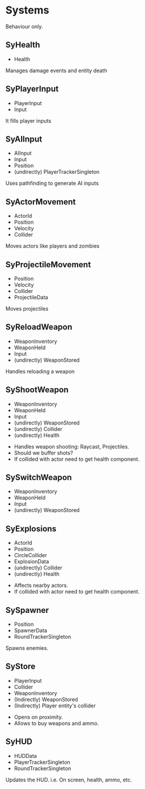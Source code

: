 

# Systems

Behaviour only.

## SyHealth
* Health

Manages damage events and entity death

## SyPlayerInput
* PlayerInput
* Input

It fills player inputs

## SyAIInput
* AIInput
* Input
* Position
* (undirectly) PlayerTrackerSingleton

Uses pathfinding to generate AI inputs

## SyActorMovement
* ActorId
* Position
* Velocity
* Collider

Moves actors like players and zombies

## SyProjectileMovement
* Position
* Velocity
* Collider
* ProjectileData

Moves projectiles

## SyReloadWeapon
* WeaponInventory
* WeaponHeld
* Input
* (undirectly) WeaponStored

Handles reloading a weapon

## SyShootWeapon
* WeaponInventory
* WeaponHeld
* Input
* (undirectly) WeaponStored
* (undirectly) Collider
* (undirectly) Health

- Handles weapon shooting: Raycast, Projectiles.
- Should we buffer shots?
- If collided with actor need to get health component.

## SySwitchWeapon
* WeaponInventory
* WeaponHeld
* Input
* (undirectly) WeaponStored

## SyExplosions
* ActorId
* Position
* CircleCollider
* ExplosionData
* (undirectly) Collider
* (undirectly) Health

- Affects nearby actors.
- If collided with actor need to get health component.

## SySpawner
* Position
* SpawnerData
* RoundTrackerSingleton

Spawns enemies.

## SyStore
* PlayerInput
* Collider
* WeaponInventory
* (Indirectly) WeaponStored
* (Indirectly) Player entity's collider

- Opens on proximity.
- Allows to buy weapons and ammo.

## SyHUD
* HUDData
* PlayerTrackerSingleton
* RoundTrackerSingleton

Updates the HUD. i.e. On screen, health, ammo, etc.

